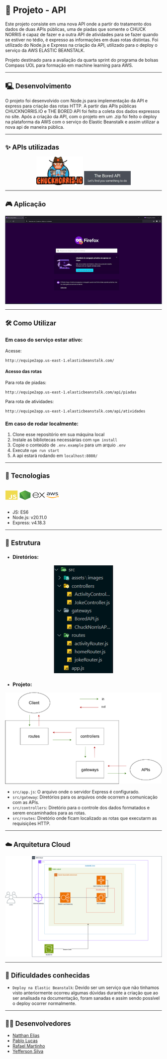 # 🚀 Projeto - API

Este projeto consiste em uma nova API onde a partir do tratamento dos dados de duas APIs públicas, uma de piadas que somente o CHUCK NORRIS é capaz de fazer e a outra API de atividades para se fazer quando se estiver no tédio, é expresso as informações em duas rotas distintas. Foi utilizado do Node.js e Express na criação da API, utilizado para o deploy o serviço da AWS ELASTIC BEANSTALK.

Projeto destinado para a avaliação da quarta sprint do programa de bolsas Compass UOL para formação em machine learning para AWS.

***

## 🖳 Desenvolvimento

O projeto foi desenvolvido com Node.js para implementação da API e express para criação das rotas HTTP. A partir das APIs públicas CHUCKNORRIS.IO e THE BORED API foi feito a coleta dos dados expressos no site. Após a criação da API, com o projeto em um .zip foi feito o deploy na plataforma da AWS com o serviço do Elastic Beanstalk e assim utilizar a nova api de maneira pública.

***

## ✨ APIs utilizadas
<div align="center">
  <a style = "text-decoration: none; color: #1C1C1C;" href="https://api.chucknorris.io/"><img style = "width: 150px;" src="./src/assets/images/LogoChuckNorris.png" alt="Chuck Norris"></a>
  <a style = "text-decoration: none; color: #1C1C1C;" href="https://www.boredapi.com/"><img style = "width: 150px;" src="./src/assets/images/TheBoredApiLogo.jpeg" alt="Chuck Norris"></a>
</div>

***

## 🎮 Aplicação
<div align= "center">
  <img src="src/assets/images/app_rodando.gif" alt="Imagem da Equipe 2">
</div>

***

##  🛠️ Como Utilizar

### Em caso do serviço estar ativo:

Acesse: 
```
http://equipe2app.us-east-1.elasticbeanstalk.com/
```
#### Acesso das rotas

Para rota de piadas:
```
http://equipe2app.us-east-1.elasticbeanstalk.com/api/piadas
```

Para rota de atividades:
```
http://equipe2app.us-east-1.elasticbeanstalk.com/api/atividades
```

### Em caso de rodar localmente:
1. Clone esse repositório em sua máquina local
2. Instale as bibliotecas necessárias com `npm install`
3. Copie o conteúdo de `.env.example` para um arquio `.env`
4. Execute `npm run start`
5. A api estará rodando em `localhost:8080/`

***

## 🔧 Tecnologias

<div style="display: inline_block"><br>
  <a href="https://developer.mozilla.org/en-US/docs/Web/JavaScript"><img align="center" alt="Js" height="30" width="40" src="https://raw.githubusercontent.com/devicons/devicon/master/icons/javascript/javascript-plain.svg"></a>
  <a href="https://nodejs.org/docs/latest/api/"><img align="center" alt="Nodejs" height="30" width="40" src="https://raw.githubusercontent.com/devicons/devicon/master/icons/nodejs/nodejs-original.svg"></a>
  <a href="https://expressjs.com/pt-br/"><img align="center" alt="Express" height="30" width="40" src="https://raw.githubusercontent.com/devicons/devicon/master/icons/express/express-original.svg"></a>
  <a href="https://aws.amazon.com/pt/"><img align="center" alt="AWS" height="30" width="40" src="https://raw.githubusercontent.com/devicons/devicon/master/icons/amazonwebservices/amazonwebservices-original-wordmark.svg"></a>
</div>

<br>

- JS: ES6
- Node.js: v20.11.0
- Express: v4.18.3

***

## 🧱 Estrutura
- ### Diretórios:
<div align= "center">
  <img src="src/assets/images/dir_print.png" alt="Imagem da Equipe 2">
</div>

- ### Projeto:

<div align= "center">
  <img src="src/assets/images/app_equipe2.drawio.png" alt="Imagem da Equipe 2">
</div>


- `src/app.js`: O arquivo onde o servidor Express é configurado.
- `src/gateway`: Diretórios para os arquivos onde ocorrem a comunicação com as APIs.
- `src/controllers`: Diretório para o controle dos dados formatados e serem encaminhados para as rotas.
- `src/routes`: Diretório onde ficam localizado as rotas que executarm as requisições HTTP.

***

## ☁️ Arquitetura Cloud

<div align= "center">
  <img src="src/assets/images/arqt_aws.drawio.png" alt="Imagem da Equipe 2">
</div>

***

## 🛑 Dificuldades conhecidas

- `Deploy na Elastic Beanstalk`: Devido ser um serviço que não tinhamos visto anteriormente ocorreu algumas dúvidas durante a criação que ao ser analisada na documentação, foram sanadas e assim sendo possível o deploy ocorrer normalmente.

***

## 👨‍💻 Desenvolvedores

- <a href="https://github.com/NatthanElias">Natthan Elias</a>
- <a href="https://github.com/Pablosxz">Pablo Lucas</a>
- <a href="https://github.com/ratelp">Rafael Martinho</a>
- <a href="https://github.com/YeffersonSilva">Yefferson Silva</a>
